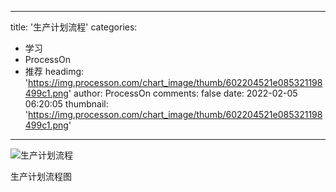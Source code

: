 
---
title: '生产计划流程'
categories: 
 - 学习
 - ProcessOn
 - 推荐
headimg: 'https://img.processon.com/chart_image/thumb/602204521e085321198499c1.png'
author: ProcessOn
comments: false
date: 2022-02-05 06:20:05
thumbnail: 'https://img.processon.com/chart_image/thumb/602204521e085321198499c1.png'
---

<div>   
<img class="thumb" alt="生产计划流程" src="https://img.processon.com/chart_image/thumb/602204521e085321198499c1.png" referrerpolicy="no-referrer">
<p>生产计划流程图</p>  
</div>
            